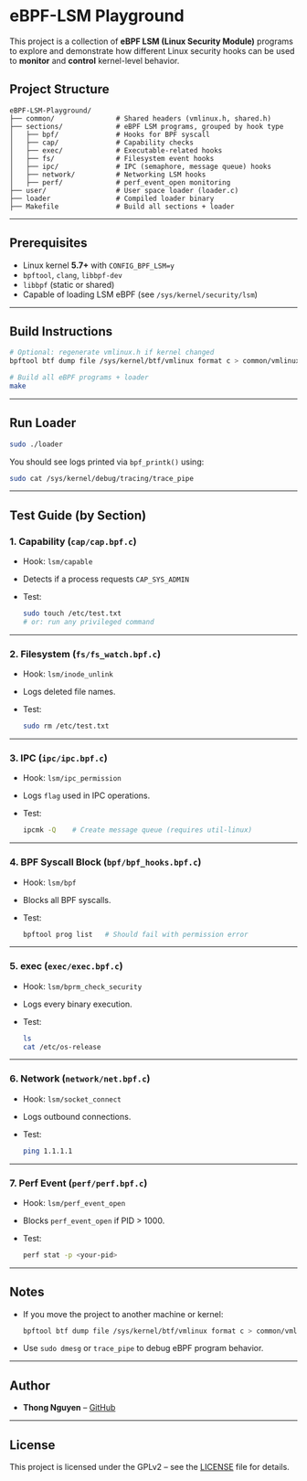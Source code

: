 # eBPF-LSM Playground

This project is a collection of **eBPF LSM (Linux Security Module)** programs to explore and demonstrate how different Linux security hooks can be used to **monitor** and **control** kernel-level behavior.

## Project Structure

```
eBPF-LSM-Playground/
├── common/               # Shared headers (vmlinux.h, shared.h)
├── sections/             # eBPF LSM programs, grouped by hook type
│   ├── bpf/              # Hooks for BPF syscall
│   ├── cap/              # Capability checks
│   ├── exec/             # Executable-related hooks
│   ├── fs/               # Filesystem event hooks
│   ├── ipc/              # IPC (semaphore, message queue) hooks
│   ├── network/          # Networking LSM hooks
│   ├── perf/             # perf_event_open monitoring
├── user/                 # User space loader (loader.c)
├── loader                # Compiled loader binary
├── Makefile              # Build all sections + loader
```

---

## Prerequisites

* Linux kernel **5.7+** with `CONFIG_BPF_LSM=y`
* `bpftool`, `clang`, `libbpf-dev`
* `libbpf` (static or shared)
* Capable of loading LSM eBPF (see `/sys/kernel/security/lsm`)

---

## Build Instructions

```bash
# Optional: regenerate vmlinux.h if kernel changed
bpftool btf dump file /sys/kernel/btf/vmlinux format c > common/vmlinux.h

# Build all eBPF programs + loader
make
```

---

## Run Loader

```bash
sudo ./loader
```

You should see logs printed via `bpf_printk()` using:

```bash
sudo cat /sys/kernel/debug/tracing/trace_pipe
```

---

## Test Guide (by Section)

### 1. Capability (`cap/cap.bpf.c`)

* Hook: `lsm/capable`
* Detects if a process requests `CAP_SYS_ADMIN`
* Test:

  ```bash
  sudo touch /etc/test.txt
  # or: run any privileged command
  ```

---

### 2. Filesystem (`fs/fs_watch.bpf.c`)

* Hook: `lsm/inode_unlink`
* Logs deleted file names.
* Test:

  ```bash
  sudo rm /etc/test.txt
  ```

---

### 3. IPC (`ipc/ipc.bpf.c`)

* Hook: `lsm/ipc_permission`
* Logs `flag` used in IPC operations.
* Test:

  ```bash
  ipcmk -Q    # Create message queue (requires util-linux)
  ```

---

### 4. BPF Syscall Block (`bpf/bpf_hooks.bpf.c`)

* Hook: `lsm/bpf`
* Blocks all BPF syscalls.
* Test:

  ```bash
  bpftool prog list   # Should fail with permission error
  ```

---

### 5. exec (`exec/exec.bpf.c`)

* Hook: `lsm/bprm_check_security`
* Logs every binary execution.
* Test:

  ```bash
  ls
  cat /etc/os-release
  ```

---

### 6. Network (`network/net.bpf.c`)

* Hook: `lsm/socket_connect`
* Logs outbound connections.
* Test:

  ```bash
  ping 1.1.1.1
  ```

---

### 7. Perf Event (`perf/perf.bpf.c`)

* Hook: `lsm/perf_event_open`
* Blocks `perf_event_open` if PID > 1000.
* Test:

  ```bash
  perf stat -p <your-pid>
  ```

---

## Notes

* If you move the project to another machine or kernel:

  ```bash
  bpftool btf dump file /sys/kernel/btf/vmlinux format c > common/vmlinux.h
  ```

* Use `sudo dmesg` or `trace_pipe` to debug eBPF program behavior.

---

## Author

* **Thong Nguyen** – [GitHub](https://github.com/ThongNguyen182003)

---

## License

This project is licensed under the GPLv2 – see the [LICENSE](LICENSE) file for details.
